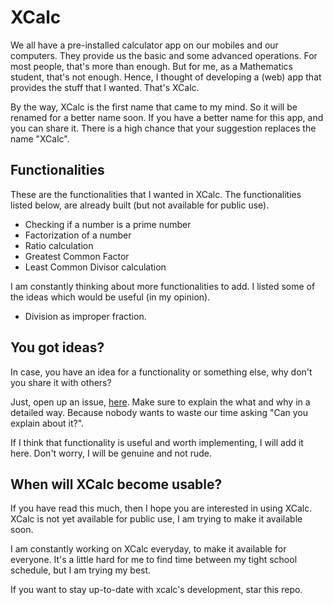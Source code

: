 # XCalc

We all have a pre-installed calculator app on our mobiles and our computers. They provide us the basic and some advanced operations. For most people, that's more than enough. But for me, as a Mathematics student, that's not enough. Hence, I thought of developing a (web) app that provides the stuff that I wanted. That's XCalc.

By the way, XCalc is the first name that came to my mind. So it will be renamed for a better name soon. If you have a better name for this app, and you can share it. There is a high chance that your suggestion replaces the name "XCalc".

## Functionalities

These are the functionalities that I wanted in XCalc. The functionalities listed below, are already built (but not available for public use).

- Checking if a number is a prime number
- Factorization of a number
- Ratio calculation
- Greatest Common Factor
- Least Common Divisor calculation

I am constantly thinking about more functionalities to add. I listed some of the ideas which would be useful (in my opinion).

- Division as improper fraction.

## You got ideas?

In case, you have an idea for a functionality or something else, why don't you share it with others?

Just, open up an issue, [here](https://github.com/sahithyandev/x-calc/issues).
Make sure to explain the what and why in a detailed way. Because nobody wants to waste our time asking "Can you explain about it?".

If I think that functionality is useful and worth implementing, I will add it here. Don't worry, I will be genuine and not rude.

## When will XCalc become usable?

If you have read this much, then I hope you are interested in using XCalc. XCalc is not yet available for public use, I am trying to make it available soon.

I am constantly working on XCalc everyday, to make it available for everyone. It's a little hard for me to find time between my tight school schedule, but I am trying my best.

If you want to stay up-to-date with xcalc's development, star this repo.

